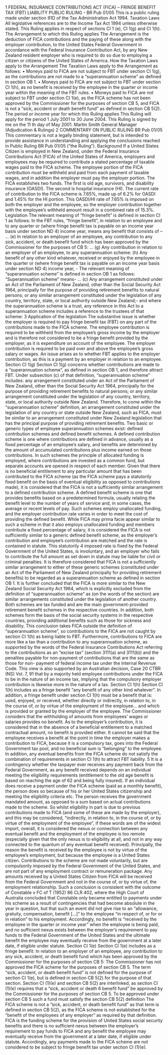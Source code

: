 1 FEDERAL INSURANCE CONTRIBUTIONS ACT (FICA) – FRINGE BENEFIT TAX (FBT) LIABILITY PUBLIC RULING - BR Pub 01/05 This is a public ruling made under section 91D of the Tax Administration Act 1994. Taxation Laws All legislative references are to the Income Tax Act 1994 unless otherwise stated. This Ruling applies in respect of sections CI 1 (e), CI 1(g) and CI 1(h). The Arrangement to which this Ruling applies The Arrangement is the deduction of FICA contributions and the paying of these along with the employer contribution, to the United States Federal Government in accordance with the Federal Insurance Contribution Act, by any New Zealand resident employer who is required to do so due to employing a citizen or citizens of the United States of America. How the Taxation Laws apply to the Arrangement The Taxation Laws apply to the Arrangement as follows: • Moneys paid to FICA are not subject to FBT under section CI 1(g), as the contributions are not made to a “superannuation scheme” as defined in section OB 1. • Moneys paid to FICA are not subject to FBT under section CI 1(h), as no benefit is received by the employee in the quarter or income year within the meaning of the FBT rules. • Moneys paid to FICA are not subject to FBT under section CI 1(e), as the FICA scheme has not been approved by the Commissioner for the purposes of section CB 5, and FICA is not a “sick, accident or death benefit fund” as defined in section CB 5(2). The period or income year for which this Ruling applies This Ruling will apply for the period 1 July 2001 to 30 June 2004. This Ruling is signed by me on the 11 th day of May 2001. Martin Smith General Manager (Adjudication & Rulings) 2 COMMENTARY ON PUBLIC RULING BR Pub 01/05 This commentary is not a legally binding statement, but is intended to provide assistance in understanding and applying the conclusions reached in Public Ruling BR Pub 01/05 (“the Ruling”). Background If a United States Citizen is employed in New Zealand, under the Federal Insurance Contributions Act (FICA) of the United States of America, employers and employees may be required to contribute a stated percentage of taxable wages paid to the FICA scheme. The employee portion of the FICA contribution must be withheld and paid from each payment of taxable wages, and in addition the employer must pay the employer portion. The FICA establishes two funds. The first is old age, survivors, and disability insurance (OASDI). The second is hospital insurance (HI). The current rate of contribution to the FICA scheme is 7.65%, made up of 6.2% for OASDI and 1.45% for the HI portion. This OASDI/HI rate of 7.65% is imposed on both the employer and the employee, so the employer contribution together with the employee’s withheld amount result in a combined rate of 15.3%. Legislation The relevant meaning of “fringe benefit” is defined in section CI 1 as follows: In the FBT rules, “fringe benefit”, in relation to an employee and to any quarter or (where fringe benefit tax is payable on an income year basis under section ND 4) income year, means any benefit that consists of – ... (e) In relation to an employer of an employee, any contribution to any sick, accident, or death benefit fund which has been approved by the Commissioner for the purposes of CB 5: ... (g) Any contribution in relation to an employer of an employee, to any superannuation scheme: (h) Any benefit of any other kind whatever, received or enjoyed by the employee in the quarter or (where fringe benefit tax is payable on an income year basis under section ND 4) income year, - The relevant meaning of “superannuation scheme” is defined in section OB 1 as follows: “Superannuation scheme” means- ... (c) Any arrangement constituted under an Act of the Parliament of New Zealand, other than the Social Security Act 1964, principally for the purpose of providing retirement benefits to natural persons; or any similar arrangement constituted under the legislation of any country, territory, state, or local authority outside New Zealand;- and where the superannuation scheme is a trust, any reference in this Act to a superannuation scheme includes a reference to the trustees of that scheme: 3 Application of the legislation The substantive issue is whether the employer is required to pay fringe benefit tax (FBT) on any part of the contributions made to the FICA scheme. The employee contribution is required to be withheld from the employee’s gross income by the employer and is therefore not considered to be a fringe benefit provided by the employer, as it is expenditure on account of the employee. The employer contribution is required to be paid over and above the employee’s gross salary or wages. An issue arises as to whether FBT applies to the employer contribution, as this is a payment by an employer in relation to an employee. Section CI 1(g) Section CI 1(g) concerns whether contributions are made to a “superannuation scheme”, as defined in section OB 1, and therefore attract FBT. Under subsection (c) of that definition, “superannuation scheme” includes: any arrangement constituted under an Act of the Parliament of New Zealand, other than the Social Security Act 1964, principally for the purpose of providing retirement benefits to natural persons; or any similar arrangement constituted under the legislation of any country, territory, state, or local authority outside New Zealand. Therefore, to come within the “superannuation scheme” definition, an arrangement constituted under the legislation of any country or state outside New Zealand, such as FICA, must be similar to an arrangement constituted under New Zealand legislation that has the principal purpose of providing retirement benefits. Two basic or generic types of employee superannuation schemes exist: defined contribution schemes and defined benefit schemes. A defined contribution scheme is one where contributions are defined in advance, usually as a fixed percentage of an employee’s salary, and benefits are determined by the amount of accumulated contributions plus income earned on those contributions. In such schemes the principle of allocated funding is employed, where contributions are invested as a common fund, but separate accounts are opened in respect of each member. Given that there is no beneficial entitlement to any particular amount that has been contributed to the FICA scheme (as the FICA scheme pays a statutorily fixed benefit on the basis of eventual eligibility as opposed to contributions made), it is considered that the FICA is not a sufficiently similar arrangement to a defined contribution scheme. A defined benefit scheme is one that provides benefits based on a predetermined formula, usually relating the benefit level to the number of years of service and, in some cases, the average or recent levels of pay. Such schemes employ unallocated funding, and the employer contribution rate varies in order to meet the cost of providing the defined benefit. While FICA may prima facie appear similar to such a scheme in that it also employs unallocated funding and members contribute a fixed percentage of salary, it is considered the FICA is not sufficiently similar to a generic defined benefit scheme, as the employer’s contribution and employee’s contribution are matched and the rate is contained in statute. This statutorily 4 imposed rate is fixed by the Federal Government of the United States, is involuntary, and an employer who fails to contribute the full amount as set down in statute may be liable for civil or criminal penalties. It is therefore considered that FICA is not a sufficiently similar arrangement to either of these generic schemes (constituted under an Act of the Parliament of New Zealand principally for providing retirement benefits) to be regarded as a superannuation scheme as defined in section OB 1. It is further concluded that the FICA is more similar to the New Zealand Social Security Act 1964, which is explicitly excluded from the definition of “superannuation scheme” as (on the words of the section) are similar arrangements constituted under the legislation of another country. Both schemes are tax funded and are the main government-provided retirement benefit schemes in the respective countries. In addition, both schemes form the basis of the social security systems in the respective countries, providing additional benefits such as those for sickness and disability. This conclusion takes FICA outside the definition of “superannuation scheme”, so contributions to the FICA are not caught by section CI 1(h) as being liable to FBT. Furthermore, contributions to FICA are more like a tax than a contribution to any superannuation scheme, as supported by the words of the Federal Insurance Contributions Act referring to the contributions as an “excise tax” (section 3111(a) and 3111(b)) and the penalties payable for non-payment of contributions that are the same as those for non- payment of federal income tax under the Internal Revenue Code. This view is also supported by an Australian decision, Case 20 CTBR (NS) Vol. 7, 91 that by a majority held employee contributions under the FICA to be in the nature of an income tax, implying that the compulsory employer contribution is likewise more in the nature of a tax. Section CI 1(h) Section CI 1(h) includes as a fringe benefit “any benefit of any other kind whatever”. In addition, a fringe benefit under section CI 1(h) must be a benefit that is: used, enjoyed, or received, whether directly or indirectly, in relation to, in the course of, or by virtue of the employment of the employee... and which is provided or granted by the employer of the employee. The Commissioner considers that the withholding of amounts from employees’ wages or salaries provides no benefit. As to the employer’s contribution, it is considered that in the absence of a beneficial entitlement to a matched contractual amount, no benefit is provided either. It cannot be said that the employee receives a benefit at the point in time the employer makes a contribution to FICA, because it is a compulsory tax, goes into the Federal Government tax pool, and no beneficial sum is “belonging” to the employee. In addition, any eventual benefits from the FICA scheme do not satisfy the combination of requirements in section CI 1(h) to attract FBT liability. 5 It is a contingency whether the taxpayer ever receives any payment back from the Federal Government, as any benefit received depends on an individual meeting the eligibility requirements (entitlement to the old age benefit is based on reaching the age of 62 and being fully insured). If an individual does receive a payment under the FICA scheme (paid as a monthly benefit), the person does so because of his or her United States citizenship and meeting the eligibility criteria etc. The person receives the government mandated amount, as opposed to a sum based on actual contributions made to the scheme. So whilst eligibility in part is due to previous contributions made to FICA (and some of these are made by the employer), and this may be considered, “indirectly, in relation to, in the course of, or by virtue of the employment of the employee”, if these words are of the widest import, overall, it is considered the nexus or connection between any eventual benefit and the employment of the employee is too remote (especially given that the only nexus is to eligibility at all, and not in any way connected to the quantum of any eventual benefit received). Principally, the reason the benefit is received by the employee is not by virtue of the employee’s employment, but because the employee is a United States citizen. Contributions to the scheme are not made voluntarily, but are compulsorily imposed by the Federal Government of the United States, and are not part of any employment contract or remuneration package. Any amounts received by a United States Citizen from FICA will be received from the Federal Government and not in the course of, or by virtue of, the employment relationship. Such a conclusion is consistent with the outcome of Constable v FC of T (1952) 86 CLR 402, where the High Court of Australia concluded that Constable only became entitled to payments under his scheme as a result of contingencies that had become absolute in the year in question, but that such an event did not give rise to an “allowance, gratuity, compensation, benefit \[...\]” to the employee “in respect of, or for or in relation” to his employment. Accordingly, no benefit is “received by the employee in the quarter or income year” when the employee is being paid, and no sufficient nexus exists between the employer’s requirement to pay funds to the Federal Government of the United States and the ultimate benefit the employee may eventually receive from the government at a later date, if eligible under statute. Section CI 1(e) Section CI 1(e) includes as a fringe benefit: In relation to an employer of an employee, any contribution to any sick, accident, or death benefit fund which has been approved by the Commissioner for the purposes of section CB 5: The Commissioner has not approved the FICA scheme for the purposes of section CB 5. The term “sick, accident, or death benefit fund” is not defined for the purpose of section CI 1(e), but is defined in section CB 5(2) for the purpose of that section. Section CI (1)(e) and section CB 5(2) are interlinked, as section CI (1)(e) requires that a “sick, accident or death 6 benefit fund” be approved by the Commissioner for the purposes of section CB 5. To be approved under section CB 5 such a fund must satisfy the section CB 5(2) definition The FICA scheme is not a “sick, accident, or death benefit fund” as that term is defined in section CB 5(2), as the FICA scheme is not established for the “benefit of the employees of any employer” as required by that definition. FICA is the funding scheme for the provision of United States social security benefits and there is no sufficient nexus between the employer’s requirement to pay funds to FICA and any benefit the employee may eventually receive from the government at a later date, if eligible under statute. Accordingly, any payments made to the FICA scheme are not considered to be subject to fringe benefit tax under section CI (1)(e).